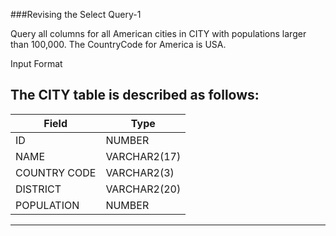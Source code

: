 ###Revising the Select Query-1

Query all columns for all American cities in CITY with populations larger than 100,000. The CountryCode for America is USA.

Input Format

The CITY table is described as follows:
-----------------------------
|Field 	      | Type          |
|------------ |---------------|
|ID 	        |  NUMBER       |
|NAME 	      | VARCHAR2(17)  |
|COUNTRY CODE |  	VARCHAR2(3) |
|DISTRICT 	  |  VARCHAR2(20) |
|POPULATION 	| NUMBER        |
------------------------------
